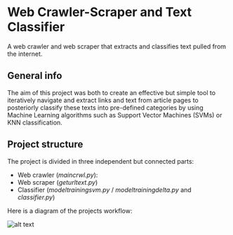 # Web Crawler-Scraper and Text Classifier
A web crawler and web scraper that extracts and classifies text pulled from the internet.

## General info
The aim of this project was both to create an effective but simple tool to iteratively navigate and extract links and text from article pages to posteriorly classify these texts into pre-defined categories by using Machine Learning algorithms such as Support Vector Machines (SVMs) or KNN classification.

## Project structure

The project is divided in three independent but connected parts:

- Web crawler (*maincrwl.py*):
- Web scraper (*geturltext.py*)
- Classifier (*modeltrainingsvm.py* / *modeltrainingdelta.py* and *classifier.py*)

Here is a diagram of the projects workflow:

![alt text](https://i.ibb.co/7bYPKbk/cl.png)
